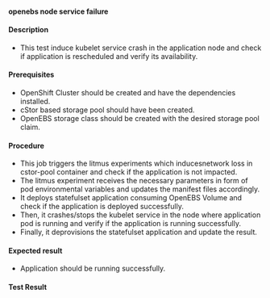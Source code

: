 #### openebs node service failure

#### Description

- This test induce kubelet service crash in the application node and check if application is rescheduled and verify its availability.

#### Prerequisites

- OpenShift Cluster should be created and have the dependencies installed.
- cStor based storage pool should have been created.
- OpenEBS storage class should be created with the desired storage pool claim.

#### Procedure

- This job triggers the litmus experiments which inducesnetwork loss in cstor-pool container and check if the application is not impacted.
- The litmus experiment receives the necessary parameters in form of pod environmental variables and updates the manifest files accordingly.
- It deploys statefulset application consuming OpenEBS Volume and check if the application is deployed successfully.
- Then, it crashes/stops the kubelet service in the node where application pod is running and verify if the application is running successfully.
- Finally, it deprovisions the statefulset application and update the result.

#### Expected result

- Application should be running successfully.

#### Test Result
